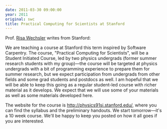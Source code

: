 ```yaml
---
date: 2011-03-30 09:00:00
year: 2011
original: swc
title: Practical Computing for Scientists at Stanford
---
```

<p>Prof. <a href="http://risa.stanford.edu/">Risa Wechsler</a> writes from Stanford:</p>
<p>We are teaching a course at Stanford this term inspired by Software Carpentry.  The course, "Practical Computing for Scientists", will be a Student Initiated Course, led by two physics undergrads (former summer research students with my group)&mdash;the course will be targeted at physics undergrads with a bit of programming experience to prepare them for summer research, but we expect participation from undergrads from other fields and some grad students and postdocs as well.  I am hopeful that we will be able to keep this going as a regular student-led course with richer material as it develops.  We expect that we will use some of your materials as well as some materials developed here.</p>
<p>The website for the course is <a href="http://physics91si.stanford.edu/">http://physics91si.stanford.edu/</a>, where you can find the syllabus and the preliminary handouts.  We start tomorrow&mdash;it's a 10 week course.  We'll be happy to keep you posted on how it all goes if you are interested.</p>
